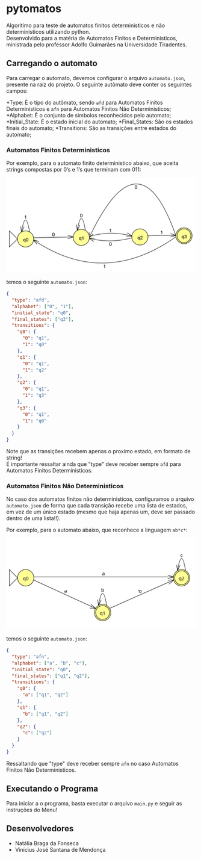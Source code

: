 # pytomatos

Algoritimo para teste de automatos finitos deterministicos e não deterministicos utilizando python.  
Desenvolvido para a matéria de Automatos Finitos e Deterministicos, ministrada pelo professor Adolfo Guimarães na Universidade Tiradentes.

## Carregando o automato

Para carregar o automato, devemos configurar o arquivo `automato.json`, presente na raíz do projeto.
O seguinte autômato deve conter os seguintes campos:

*Type: É o tipo do autômato, sendo `afd` para Automatos Finitos Deterministicos e `afn` para Automatos Finitos Não Deterministicos;
*Alphabet: É o conjunto de simbolos reconhecidos pelo automato;
*Initial_State: É o estado inicial do automato;
*Final_States: São os estados finais do automato;
*Transitions: São as transições entre estados do automato;

### Automatos Finitos Deterministicos

Por exemplo, para o automato finito deterministico abaixo, que aceita strings compostas por 0’s e 1’s que terminam com 011:

![Automato Exemplo](exemplo_afd.png)

temos o seguinte `automato.json`:

```json
{
  "type": "afd",
  "alphabet": ["0", "1"],
  "initial_state": "q0",
  "final_states": ["q3"],
  "transitions": {
    "q0": {
      "0": "q1",
      "1": "q0"
    },
    "q1": {
      "0": "q1",
      "1": "q2"
    },
    "q2": {
      "0": "q1",
      "1": "q3"
    },
    "q3": {
      "0": "q1",
      "1": "q0"
    }
  }
}
```

Note que as transições recebem apenas o proximo estado, em formato de string!  
É importante ressaltar ainda que "type" deve receber sempre `afd` para Automatos Finitos Deterministicos.

### Automatos Finitos Não Deterministicos

No caso dos automatos finitos não deterministicos, configuramos o arquivo `automato.json` de forma que cada transição recebe uma lista de estados, em vez de um único estado (mesmo que haja apenas um, deve ser passado dentro de uma lista!!).

Por exemplo, para o automato abaixo, que reconhece a linguagem `ab*c*`:

![Automato Exemplo](exemplo_afn.png)

temos o seguinte `automato.json`:

```json
{
  "type": "afn",
  "alphabet": ["a", "b", "c"],
  "initial_state": "q0",
  "final_states": ["q1", "q2"],
  "transitions": {
    "q0": {
      "a": ["q1", "q2"]
    },
    "q1": {
      "b": ["q1", "q2"]
    },
    "q2": {
      "c": ["q2"]
    }
  }
}
```

Ressaltando que "type" deve receber sempre `afn` no caso Automatos Finitos Não Deterministicos.

## Executando o Programa

Para iniciar a o programa, basta executar o arquivo `main.py` e seguir as instruções do Menu!

## Desenvolvedores

- Natália Braga da Fonseca
- Vinícius José Santana de Mendonça
